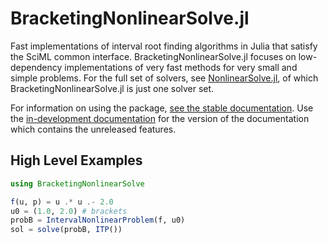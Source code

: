 # BracketingNonlinearSolve.jl

Fast implementations of interval root finding algorithms in Julia that satisfy the SciML
common interface. BracketingNonlinearSolve.jl focuses on low-dependency implementations of
very fast methods for very small and simple problems. For the full set of solvers, see
[NonlinearSolve.jl](https://github.com/SciML/NonlinearSolve.jl), of which
BracketingNonlinearSolve.jl is just one solver set.

For information on using the package,
[see the stable documentation](https://docs.sciml.ai/NonlinearSolve/stable/). Use the
[in-development documentation](https://docs.sciml.ai/NonlinearSolve/dev/) for the version of
the documentation which contains the unreleased features.

## High Level Examples

```julia
using BracketingNonlinearSolve

f(u, p) = u .* u .- 2.0
u0 = (1.0, 2.0) # brackets
probB = IntervalNonlinearProblem(f, u0)
sol = solve(probB, ITP())
```
